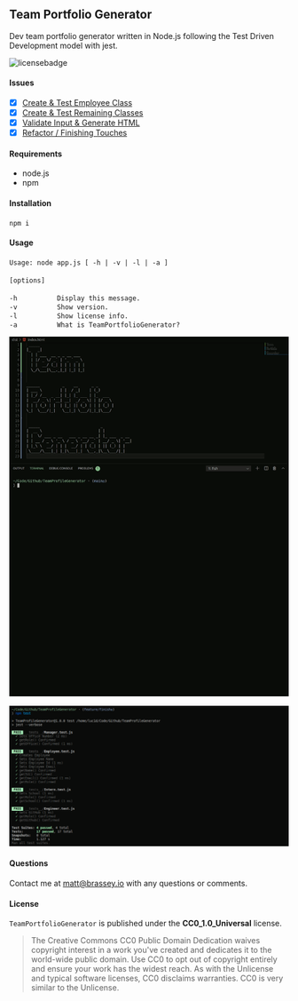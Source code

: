 ## Team Portfolio Generator

Dev team portfolio generator written in Node.js following the Test Driven Development model with jest.

![licensebadge](https://img.shields.io/badge/license-CC0_1.0_Universal-blue)

#### Issues

- [x] [Create & Test Employee Class](https://github.com/MBrassey/TeamProfileGenerator/issues/1)
- [x] [Create & Test Remaining Classes](https://github.com/MBrassey/TeamProfileGenerator/issues/2)
- [x] [Validate Input & Generate HTML](https://github.com/MBrassey/TeamProfileGenerator/issues/3)
- [x] [Refactor / Finishing Touches](https://github.com/MBrassey/TeamProfileGenerator/issues/4)

#### Requirements

- node.js
- npm

#### Installation

    npm i

#### Usage

    Usage: node app.js [ -h | -v | -l | -a ]

    [options]

    -h          Display this message.
    -v          Show version.
    -l          Show license info.
    -a          What is TeamPortfolioGenerator?

[<p align="center"><img src="lib/Preview.gif">](https://mbrassey.github.io/TeamProfileGenerator/)

[<p align="center"><img src="lib/Preview.png">](https://mbrassey.github.io/TeamProfileGenerator/)

#### Questions

Contact me at [matt@brassey.io](mailto:matt@brassey.io) with any questions or comments.

#### License

`TeamPortfolioGenerator` is published under the **CC0_1.0_Universal** license.

> The Creative Commons CC0 Public Domain Dedication waives copyright interest in a work you've created and dedicates it to the world-wide public domain. Use CC0 to opt out of copyright entirely and ensure your work has the widest reach. As with the Unlicense and typical software licenses, CC0 disclaims warranties. CC0 is very similar to the Unlicense.
